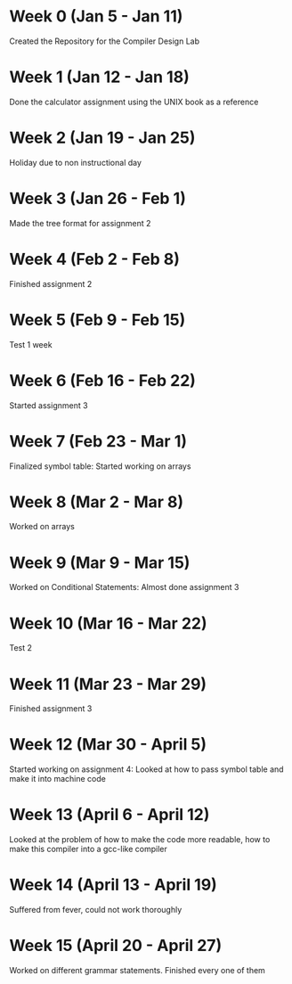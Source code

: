 # Week 0 (Jan 5 - Jan 11)
Created the Repository for the Compiler Design Lab

# Week 1 (Jan 12 - Jan 18)
Done the calculator assignment using the UNIX book as a reference

# Week 2 (Jan 19 - Jan 25)
Holiday due to non instructional day

# Week 3 (Jan 26 - Feb 1)
Made the tree format for assignment 2

# Week 4 (Feb 2 - Feb 8)
Finished assignment 2

# Week 5 (Feb 9 - Feb 15)
Test 1 week 

# Week 6 (Feb 16 - Feb 22)
Started assignment 3

# Week 7 (Feb 23 - Mar 1)
Finalized symbol table: Started working on arrays

# Week 8 (Mar 2 - Mar 8)
Worked on arrays

# Week 9 (Mar 9 - Mar 15)
Worked on Conditional Statements: Almost done assignment 3

# Week 10 (Mar 16 - Mar 22)
Test 2

# Week 11 (Mar 23 - Mar 29)
Finished assignment 3

# Week 12 (Mar 30 - April 5)
Started working on assignment 4:
Looked at how to pass symbol table and make it into machine code

# Week 13 (April 6 - April 12)
Looked at the problem of how to make the code more readable, 
how to make this compiler into a gcc-like compiler

# Week 14 (April 13 - April 19)
Suffered from fever, could not work thoroughly

# Week 15 (April 20 - April 27)
Worked on different grammar statements. Finished every one of them